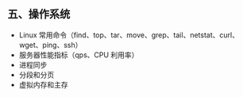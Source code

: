 ## 五、操作系统

- Linux 常用命令（find、top、tar、move、grep、tail、netstat、curl、wget、ping、ssh）
- 服务器性能指标（qps、CPU     利用率）
- 进程同步
- 分段和分页
- 虚拟内存和主存

